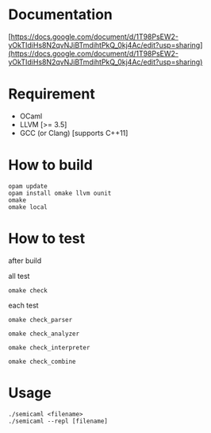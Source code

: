 # Documentation
[https://docs.google.com/document/d/1T98PsEW2-yOkTIdiHs8N2qvNJiBTmdihtPkQ_0kj4Ac/edit?usp=sharing](https://docs.google.com/document/d/1T98PsEW2-yOkTIdiHs8N2qvNJiBTmdihtPkQ_0kj4Ac/edit?usp=sharing)

# Requirement

+ OCaml 
+ LLVM [>= 3.5]
+ GCC (or Clang) [supports C++11]

# How to build
```
opam update
opam install omake llvm ounit
omake
omake local
```

# How to test
after build  

all test
```
omake check
```

each test
```
omake check_parser
```
```
omake check_analyzer
```
```
omake check_interpreter
```
```
omake check_combine
```

# Usage
```
./semicaml <filename>
./semicaml --repl [filename]
```

